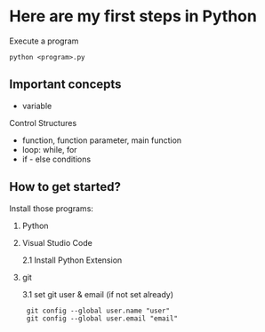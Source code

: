 # Here are my first steps in Python

Execute a program

    python <program>.py   

## Important concepts
- variable

Control Structures
- function, function parameter, main function
- loop: while, for
- if - else conditions

## How to get started?
Install those programs:
1. Python  
2. Visual Studio Code

    2.1 Install Python Extension

3. git

    3.1 set git user & email (if not set already)

        git config --global user.name "user" 
        git config --global user.email "email"